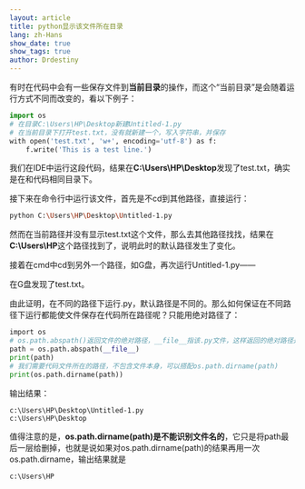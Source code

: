 ```yaml
---
layout: article
title: python显示该文件所在目录
lang: zh-Hans
show_date: true
show_tags: true
author: Drdestiny
---
```


有时在代码中会有一些保存文件到**当前目录**的操作，而这个“当前目录”是会随着运行方式不同而改变的，看以下例子：
```python
import os
# 在目录C:\Users\HP\Desktop新建Untitled-1.py
# 在当前目录下打开test.txt，没有就新建一个，写入字符串，并保存
with open('test.txt', 'w+', encoding='utf-8') as f:
    f.write('This is a test line.')
```
我们在IDE中运行这段代码，结果在**C:\Users\HP\Desktop**发现了test.txt，确实是在和代码相同目录下。

接下来在命令行中运行该文件，首先是不cd到其他路径，直接运行：
```bash
python C:\Users\HP\Desktop\Untitled-1.py
```
然而在当前路径并没有显示test.txt这个文件，那么去其他路径找找，结果在**C:\Users\HP**这个路径找到了，说明此时的默认路径发生了变化。

接着在cmd中cd到另外一个路径，如G盘，再次运行Untitled-1.py——

在G盘发现了test.txt。

由此证明，在不同的路径下运行.py，默认路径是不同的。那么如何保证在不同路径下运行都能使文件保存在代码所在路径呢？只能用绝对路径了：
```python
import os
# os.path.abspath()返回文件的绝对路径，__file__指该.py文件，这样返回的绝对路径是包括文件的
path = os.path.abspath(__file__)
print(path)
# 我们需要代码文件所在的路径，不包含文件本身，可以搭配os.path.dirname(path)
print(os.path.dirname(path))
```
输出结果：
```
c:\Users\HP\Desktop\Untitled-1.py
c:\Users\HP\Desktop
```
值得注意的是，**os.path.dirname(path)是不能识别文件名的**，它只是将path最后一层给删掉，也就是说如果对os.path.dirname(path)的结果再用一次os.path.dirname，输出结果就是
```
c:\Users\HP
```